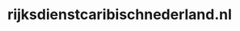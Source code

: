 ---
layout: post
title:  "rijksdienstcaribischnederland.nl"
internal_url:  "/dutchgov/rijksdienstcaribischnederland.nl.html"
subdomains_count: 2
all_subdomains_count: 2
urls_count: 2
ssl_rank: 0
http_rank: 75
url_link: /data/rijksdienstcaribischnederland.nl/urls.txt
all_subdomains_link: /data/rijksdienstcaribischnederland.nl/all_subdomains.txt
subdomains_link: /data/rijksdienstcaribischnederland.nl/subdomains.txt
categories: dutchgov
---